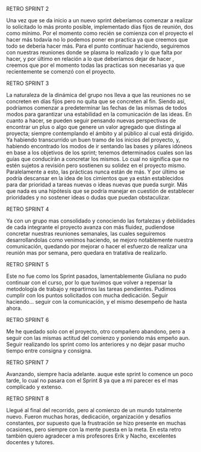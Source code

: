 RETRO SPRINT 2    

Una vez que se da inicio a un nuevo sprint deberíamos comenzar a realizar lo solicitado lo más pronto posible, implementado días fijos de reunión, dos como mínimo. Por el momento como recién se comienza con el proyecto el hacer más todavía no lo podemos poner en practica ya que creemos que todo se debería hacer más. Para el punto continuar haciendo, seguiremos con nuestras reuniones donde se plasma lo realizado y lo que falta por hacer, y por último en relación a lo que deberíamos dejar de hacer , creemos que por el momento todas las practicas son necesarias ya que recientemente se comenzó con el proyecto. 

RETRO SPRINT 3

La naturaleza de la dinámica del grupo nos lleva a que las reuniones no se concreten en días fijos pero no quita que se concreten al fin. Siendo así, podríamos comenzar a predeterminar las fechas de las mismas de todos modos para garantizar una estabilidad en la comunicación de las ideas. En cuanto a hacer, se pueden seguir pensando nuevas perspectivas de encontrar un plus o algo que genere un valor agregado que distinga al proyecta; siempre contemplando el ámbito y al público al cual está dirigido. Ya habiendo transcurrido un buen tramo de los inicios del proyecto, y, habiendo encontrado los modos de ir sentando las bases y pilares idóneos en base a los objetivos de los sprint; tenemos determinados cuales son las guías que conducirán a concretar los mismos. Lo cual no significa que no estén sujetos a revisión pero sostienen su solidez en el proyecto mismo. Paralelamente a esto, las prácticas nunca están de más. Y por último se podría descansar en la idea de los cimientos que ya están establecidos para dar prioridad a tareas nuevas o ideas nuevas que pueda surgir. Más que nada es una hipótesis que se podría manejar en cuestión de establecer prioridades y no sostener ideas o dudas que puedan obstaculizar.


RETRO SPRINT 4

Ya con un grupo mas consolidado y conociendo las fortalezas y debilidades de cada integrante el proyecto avanza con más fluidez, pudiendose concretar nuestras reuniones semanales, las cuales seguiremos desarrollandolas como venimos haciendo, se mejoro notablemente nuestra comunicación, quedando por mejorar o hacer el esfuerzo de realizar una reunión mas por semana, pero quedara en tratativa de realizarlo.


RETRO SPRINT 5

Este no fue como los Sprint pasados, lamentablemente Giuliana no pudo continuar con el curso, por lo que tuvimos que volver a repensar la metodología de trabajo y repartirnos las tareas pendientes. Pudimos cumplir con los puntos solicitados con mucha dedicación. Seguir haciendo... seguir con la comunicación, y el mismo desempeño de hasta ahora. 

RETRO SPRINT 6

Me he quedado solo con el proyecto, otro compañero abandono, pero a seguir con las mismas actitud del comienzo y poniendo más empeño aun. Seguir realizando los sprint como los anteriores y no dejar pasar mucho tiempo entre consigna y consigna. 

RETRO SPRINT 7

Avanzando, siempre hacia adelante. auque este sprint lo comence un poco tarde, lo cual no pasara con el Sprint 8 ya que a mi parecer es el mas complicado y extenso.

RETRO SPRINT 8

Llegué al final del recorrido, pero al comienzo de un mundo totalmente nuevo. Fueron muchas horas, dedicación, organización y desafíos constantes, por supuesto que la frustración se hizo presente en muchas ocasiones, pero siempre con la mente puesta en la meta. En esta retro también quiero agradecer a mis profesores Erik y Nacho, excelentes docentes y tutores.

